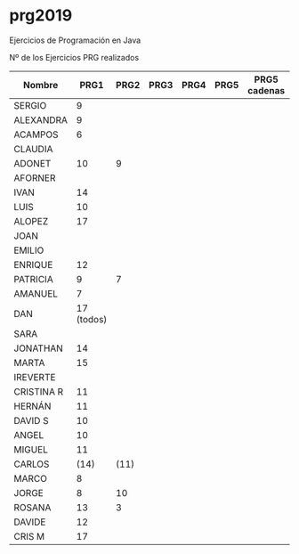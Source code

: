 # prg2019
Ejercicios de Programación en Java

Nº de los Ejercicios PRG realizados

| Nombre    | PRG1 | PRG2 | PRG3 | PRG4 | PRG5 | PRG5 cadenas| PRG6 | PRG7 | PRG8 |
| ------    | ---- | ---- | ---- | ---- | ---- | ----------- | ---- | ---- | ---- |
| SERGIO    | 9    |      |      |      |      |             |      |      |      |
| ALEXANDRA | 9    |      |      |      |      |             |      |      |      |
| ACAMPOS   | 6    |      |      |      |      |             |      |      |      |
| CLAUDIA   |      |      |      |      |      |             |      |      |      |
| ADONET    | 10   |  9   |      |      |      |             |      |      |      |
| AFORNER |        |      |      |      |      |             |      |      |      |
| IVAN |      14   |      |      |      |      |             |      |      |      |
| LUIS |      10   |      |      |      |      |             |      |      |      |
| ALOPEZ |    17   |      |      |      |      |             |      |      |      |
| JOAN |           |      |      |      |      |             |      |      |      |
| EMILIO |         |      |      |      |      |             |      |      |      |
| ENRIQUE | 12     |      |      |      |      |             |      |      |      |
| PATRICIA |   9   |   7  |      |      |      |             |      |      |      |
| AMANUEL |    7   |      |      |      |      |             |      |      |      |
| DAN |17 (todos)  |      |      |      |      |             |      |      |      |
| SARA |           |      |      |      |      |             |      |      |      |
| JONATHAN | 14    |      |      |      |      |             |      |      |      |
| MARTA | 15      |      |      |      |      |             |      |      |      |
| IREVERTE |       |      |      |      |      |             |      |      |      |
| CRISTINA R | 11  |      |      |      |      |             |      |      |      |
| HERNÁN |11|      |      |      |      |             |      |      |      |
| DAVID S |10 |      |      |      |      |             |      |      |      |
| ANGEL |10 |      |      |      |      |             |      |      |      |
| MIGUEL |   11   |      |      |      |      |             |      |      |      |
| CARLOS | (14)    |  (11)    |      |      |      |             |      |      |      |
| MARCO |   8     |      |      |      |      |             |      |      |      |
| JORGE |   8     |  10    |      |      |      |             |      |      |      |
| ROSANA |  13    |   3  |      |      |      |             |      |      |      |
| DAVIDE |  12    |      |      |      |      |             |      |      |      |
| CRIS M   | 17   |      |      |      |      |             |      |      |      |
